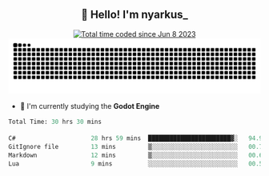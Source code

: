 <h2 align="center">👋 Hello! I'm nyarkus_</h2>
<p align="center">
  <a href="https://wakatime.com/@8f9aa332-6725-4e00-a5d9-b2317a4b74a6">
    <img src="https://wakatime.com/badge/user/8f9aa332-6725-4e00-a5d9-b2317a4b74a6.svg" alt="Total time coded since Jun 8 2023" />
  </a>
  <br>
  <img src = "https://github.com/nyarkus/nyarkus/blob/output/github-snake-dark.svg">
</p>

<!--- - 🔭 I’m currently working at [Eternal Beta](https://github.com/Kacianoki/Eternal-Beta) -->
<!--- 💬 Ask me about **nothing :<**-->
- 🌱 I'm currently studying the **Godot Engine**

<!--START_SECTION:waka-->

```fs
Total Time: 30 hrs 30 mins

C#                     28 hrs 59 mins  ███████████████████████▓░   94.96 %
GitIgnore file         13 mins         ▒░░░░░░░░░░░░░░░░░░░░░░░░   00.74 %
Markdown               12 mins         ▒░░░░░░░░░░░░░░░░░░░░░░░░   00.69 %
Lua                    9 mins          ░░░░░░░░░░░░░░░░░░░░░░░░░   00.53 %
```

<!--END_SECTION:waka-->
